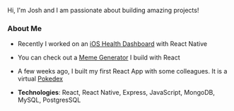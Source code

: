 Hi, I'm Josh and I am passionate about building amazing projects!


### About Me
- Recently I worked on an [iOS Health Dashboard](https://github.com/seidbar/HealthProject)  with React Native
- You can check out a [Meme Generator](https://meme-factory22.herokuapp.com/) I build with React
- A few weeks ago, I built my first React App with some colleagues. It is a virtual [Pokedex](https://pokedex-22.herokuapp.com/)

- **Technologies**: React, React Native, Express, JavaScript, MongoDB, MySQL, PostgresSQL


